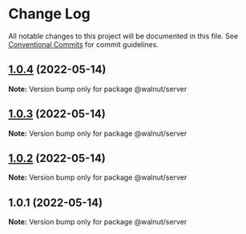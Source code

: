 # Change Log

All notable changes to this project will be documented in this file.
See [Conventional Commits](https://conventionalcommits.org) for commit guidelines.

## [1.0.4](https://github.com/sgentile/simple-lerna-workspace/compare/v1.0.3...v1.0.4) (2022-05-14)

**Note:** Version bump only for package @walnut/server





## [1.0.3](https://github.com/sgentile/simple-lerna-workspace/compare/v1.0.2...v1.0.3) (2022-05-14)

**Note:** Version bump only for package @walnut/server





## [1.0.2](https://github.com/sgentile/simple-lerna-workspace/compare/v1.0.1...v1.0.2) (2022-05-14)

**Note:** Version bump only for package @walnut/server





## 1.0.1 (2022-05-14)

**Note:** Version bump only for package @walnut/server
